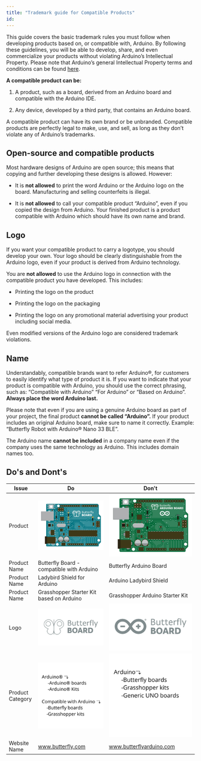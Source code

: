 ```yaml
---
title: "Trademark guide for Compatible Products"
id: 
---
```


This guide covers the basic trademark rules you must follow when developing products based on, or compatible with, Arduino. By following these guidelines, you will be able to develop, share, and even commercialize your products without violating Arduino’s Intellectual Property. Please note that Arduino’s general Intellectual Property terms and conditions can be found [here](https://www.arduino.cc/en/trademark).

**A compatible product can be:**

1. A product, such as a board, derived from an Arduino board and compatible with the Arduino IDE.

2. Any device, developed by a third party, that contains an Arduino board.

A compatible product can have its own brand or be unbranded. Compatible products are perfectly legal to make, use, and sell, as long as they don’t violate any of Arduino’s trademarks.

## Open-source and compatible products

Most hardware designs of Arduino are open source; this means that copying and further developing these designs is allowed. However:

- It is **not allowed** to print the word Arduino or the Arduino logo on the board. Manufacturing and selling counterfeits is illegal.

- It is **not allowed** to call your compatible product “Arduino”, even if you copied the design from Arduino. Your finished product is a product compatible with Arduino which should have its own name and brand.

## Logo

If you want your compatible product to carry a logotype, you should develop your own. Your logo should be clearly distinguishable from the Arduino logo, even if your product is derived from Arduino technology.

You are **not allowed** to use the Arduino logo in connection with the compatible product you have developed. This includes:

- Printing the logo on the product

- Printing the logo on the packaging

- Printing the logo on any promotional material advertising your product including social media.

Even modified versions of the Arduino logo are considered trademark violations.

## Name

Understandably, compatible brands want to refer Arduino®, for customers to easily identify what type of product it is. If you want to indicate that your product is compatible with Arduino, you should use the correct phrasing, such as: “Compatible with Arduino” “For Arduino” or “Based on Arduino”. **Always place the word Arduino last.**

Please note that even if you are using a genuine Arduino board as part of your project, the final product **cannot be called “Arduino”.** If your product includes an original Arduino board, make sure to name it correctly. Example: “Butterfly Robot with Arduino® Nano 33 BLE”.

The Arduino name **cannot be included** in a company name even if the company uses the same technology as Arduino. This includes domain names too.

## Do's and Dont's

| Issue | Do | Don't|
| ----------- | ----------- | ----------- |
| Product | ![Board with the logo "Butterfly Board"](img/Butterfly-board.jpg) | ![Board with the logo "Butterfly arduino board"](img/Butterfly-arduino-board.jpg)|
| Product Name | Butterfly Board  - compatible with Arduino | Butterfly Arduino Board |
| Product Name | Ladybird Shield for Arduino | Arduino Ladybird Shield |
| Product Name | Grasshopper Starter Kit based on Arduino | Grasshopper Arduino Starter Kit |
| Logo | ![Butterfly board logo](img/butterfly-board-logo.jpg) | ![Butterfly Board logo with Arduino Logo](img/Arduino-butterfly-board-logo.jpg) |
| Product Category | ![How to structure product caregories](img/Product-Category-Do.png) | ![How not to structure product caregories](img/Product-Category-Dont.png) |
| Website Name | www.butterfly.com | www.butterflyarduino.com |
